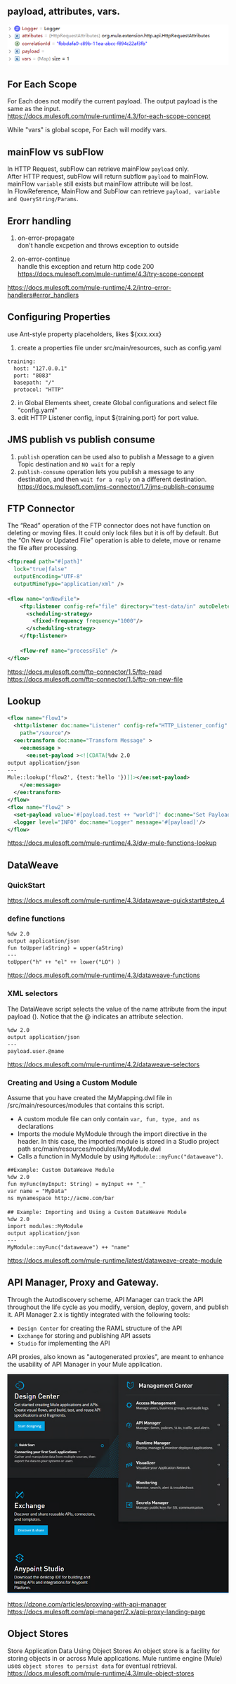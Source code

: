 ## payload, attributes, vars. 
![alt text](img/payload.png)

## For Each Scope 
For Each does not modify the current payload. The output payload is the same as the input.  
https://docs.mulesoft.com/mule-runtime/4.3/for-each-scope-concept 

While "vars" is global scope, For Each will modify vars.   


## mainFlow vs subFlow
In HTTP Request, subFlow can retrieve mainFlow `payload` only.   
After HTTP request, subFlow will return subflow `payload` to mainFlow. mainFlow `variable` still exists but mainFlow attribute will be lost.   
In FlowReference, MainFlow and SubFlow can retrieve `payload, variable and QueryString/Params`.   

## Erorr handling
1. on-error-propagate  
don't handle excpetion and throws exception to outside   

2. on-error-continue  
handle this exception and return http code 200  
https://docs.mulesoft.com/mule-runtime/4.3/try-scope-concept  

https://docs.mulesoft.com/mule-runtime/4.2/intro-error-handlers#error_handlers 


## Configuring Properties
use Ant-style property placeholders, likes ${xxx.xxx}
1. create a properties file under src/main/resources, such as config.yaml
```
training: 
  host: "127.0.0.1"
  port: "8083"
  basepath: "/"
  protocol: "HTTP"  
```
2. in Global Elements sheet, create Global configurations and select file "config.yaml"  
3. edit HTTP Listener config, input ${training.port} for port value.  

## JMS publish vs publish consume
1. `publish` operation can be used also to publish a Message to a given Topic destination and `NO wait` for a reply
2. `publish-consume` operation lets you publish a message to any destination, and then `wait for a reply` on a different destination.  
https://docs.mulesoft.com/jms-connector/1.7/jms-publish-consume  



## FTP Connector 

The “Read” operation of the FTP connector does not have function on deleting or moving files. It could only lock files but it is off by default. But the “On New or Updated File” operation is able to delete, move or rename the file after processing.  

```xml
<ftp:read path="#[path]"
  lock="true|false"
  outputEncoding="UTF-8"
  outputMimeType="application/xml" />

<flow name="onNewFile">
    <ftp:listener config-ref="file" directory="test-data/in" autoDelete="true">
      <scheduling-strategy>
        <fixed-frequency frequency="1000"/>
      </scheduling-strategy>
    </ftp:listener>

    <flow-ref name="processFile" />
</flow>
```

https://docs.mulesoft.com/ftp-connector/1.5/ftp-read  
https://docs.mulesoft.com/ftp-connector/1.5/ftp-on-new-file  

## Lookup 
```xml
<flow name="flow1">
  <http:listener doc:name="Listener" config-ref="HTTP_Listener_config"
    path="/source"/>
  <ee:transform doc:name="Transform Message" >
    <ee:message >
      <ee:set-payload ><![CDATA[%dw 2.0
output application/json
---
Mule::lookup('flow2', {test:'hello '})]]></ee:set-payload>
    </ee:message>
  </ee:transform>
</flow>
<flow name="flow2" >
  <set-payload value='#[payload.test ++ "world"]' doc:name="Set Payload" />
  <logger level="INFO" doc:name="Logger" message='#[payload]'/>
</flow>
```

https://docs.mulesoft.com/mule-runtime/4.3/dw-mule-functions-lookup  

## DataWeave
### QuickStart 
https://docs.mulesoft.com/mule-runtime/4.3/dataweave-quickstart#step_4  

### define functions
```
%dw 2.0
output application/json
fun toUpper(aString) = upper(aString)
---
toUpper("h" ++ "el" ++ lower("LO") )
```
https://docs.mulesoft.com/mule-runtime/4.3/dataweave-functions  

### XML selectors 
The DataWeave script selects the value of the name attribute from the input payload (<user name="Weave"/>). Notice that the @ indicates an attribute selection.
```
%dw 2.0
output application/json
---
payload.user.@name
```
https://docs.mulesoft.com/mule-runtime/4.2/dataweave-selectors  

### Creating and Using a Custom Module
Assume that you have created the MyMapping.dwl file in /src/main/resources/modules that contains this script.  

* A custom module file can only contain `var, fun, type, and ns` declarations
* Imports the module MyModule through the import directive in the header. In this case, the imported module is stored in a Studio project path src/main/resources/modules/MyModule.dwl
* Calls a function in MyModule by using `MyModule::myFunc("dataweave")`.

```
##Example: Custom DataWeave Module
%dw 2.0
fun myFunc(myInput: String) = myInput ++ "_"
var name = "MyData"
ns mynamespace http://acme.com/bar

## Example: Importing and Using a Custom DataWeave Module
%dw 2.0
import modules::MyModule
output application/json
---
MyModule::myFunc("dataweave") ++ "name"
```


https://docs.mulesoft.com/mule-runtime/latest/dataweave-create-module  

## API Manager, Proxy and Gateway. 
Through the Autodiscovery scheme, API Manager can track the API throughout the life cycle as you modify, version, deploy, govern, and publish it. API Manager 2.x is tightly integrated with the following tools:

* `Design Center` for creating the RAML structure of the API
* `Exchange` for storing and publishing API assets
* `Studio` for implementing the API

API proxies, also known as "autogenerated proxies", are meant to enhance the usability of API Manager in your Mule application.  

![alt text](img/APIManager.png)


https://dzone.com/articles/proxying-with-api-manager  
https://docs.mulesoft.com/api-manager/2.x/api-proxy-landing-page  

## Object Stores
Store Application Data Using Object Stores
An object store is a facility for storing objects in or across Mule applications. Mule runtime engine (Mule) uses `object stores to persist data` for eventual retrieval.  
https://docs.mulesoft.com/mule-runtime/4.3/mule-object-stores  



